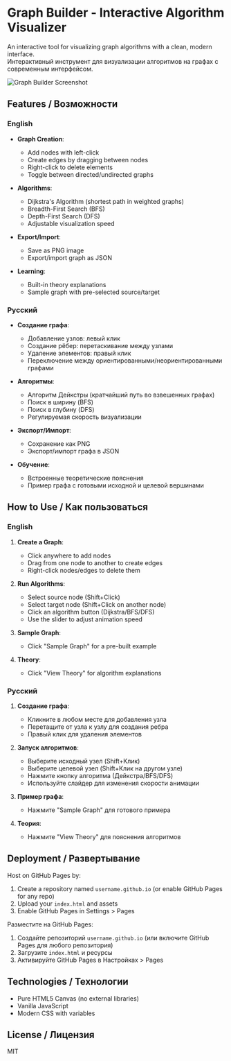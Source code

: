 # Graph Builder - Interactive Algorithm Visualizer

An interactive tool for visualizing graph algorithms with a clean, modern interface.  
Интерактивный инструмент для визуализации алгоритмов на графах с современным интерфейсом.

![Graph Builder Screenshot](screenshot.png) <!-- Add your screenshot here if available -->

## Features / Возможности

### English
- **Graph Creation**:
  - Add nodes with left-click
  - Create edges by dragging between nodes
  - Right-click to delete elements
  - Toggle between directed/undirected graphs

- **Algorithms**:
  - Dijkstra's Algorithm (shortest path in weighted graphs)
  - Breadth-First Search (BFS)
  - Depth-First Search (DFS)
  - Adjustable visualization speed

- **Export/Import**:
  - Save as PNG image
  - Export/import graph as JSON

- **Learning**:
  - Built-in theory explanations
  - Sample graph with pre-selected source/target

### Русский
- **Создание графа**:
  - Добавление узлов: левый клик
  - Создание рёбер: перетаскивание между узлами
  - Удаление элементов: правый клик
  - Переключение между ориентированными/неориентированными графами

- **Алгоритмы**:
  - Алгоритм Дейкстры (кратчайший путь во взвешенных графах)
  - Поиск в ширину (BFS)
  - Поиск в глубину (DFS)
  - Регулируемая скорость визуализации

- **Экспорт/Импорт**:
  - Сохранение как PNG
  - Экспорт/импорт графа в JSON

- **Обучение**:
  - Встроенные теоретические пояснения
  - Пример графа с готовыми исходной и целевой вершинами

## How to Use / Как пользоваться

### English
1. **Create a Graph**:
   - Click anywhere to add nodes
   - Drag from one node to another to create edges
   - Right-click nodes/edges to delete them

2. **Run Algorithms**:
   - Select source node (Shift+Click)
   - Select target node (Shift+Click on another node)
   - Click an algorithm button (Dijkstra/BFS/DFS)
   - Use the slider to adjust animation speed

3. **Sample Graph**:
   - Click "Sample Graph" for a pre-built example

4. **Theory**:
   - Click "View Theory" for algorithm explanations

### Русский
1. **Создание графа**:
   - Кликните в любом месте для добавления узла
   - Перетащите от узла к узлу для создания ребра
   - Правый клик для удаления элементов

2. **Запуск алгоритмов**:
   - Выберите исходный узел (Shift+Клик)
   - Выберите целевой узел (Shift+Клик на другом узле)
   - Нажмите кнопку алгоритма (Дейкстра/BFS/DFS)
   - Используйте слайдер для изменения скорости анимации

3. **Пример графа**:
   - Нажмите "Sample Graph" для готового примера

4. **Теория**:
   - Нажмите "View Theory" для пояснения алгоритмов

## Deployment / Развертывание
Host on GitHub Pages by:
1. Create a repository named `username.github.io` (or enable GitHub Pages for any repo)
2. Upload your `index.html` and assets
3. Enable GitHub Pages in Settings > Pages

Разместите на GitHub Pages:
1. Создайте репозиторий `username.github.io` (или включите GitHub Pages для любого репозитория)
2. Загрузите `index.html` и ресурсы
3. Активируйте GitHub Pages в Настройках > Pages

## Technologies / Технологии
- Pure HTML5 Canvas (no external libraries)
- Vanilla JavaScript
- Modern CSS with variables

## License / Лицензия
MIT
